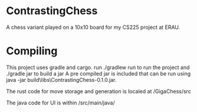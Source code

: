 # ContrastingChess
A chess variant played on a 10x10 board for my CS225 project at ERAU.

# Compiling

This project uses gradle and cargo. 
run ./gradlew run to run the project and ./gradle jar to build a jar
A pre compiled jar is included that can be run using java -jar build\libs\ContrastingChess-0.1.0.jar.

The rust code for move storage and generation is localed at /GigaChess/src

The java code for UI is within /src/main/java/

